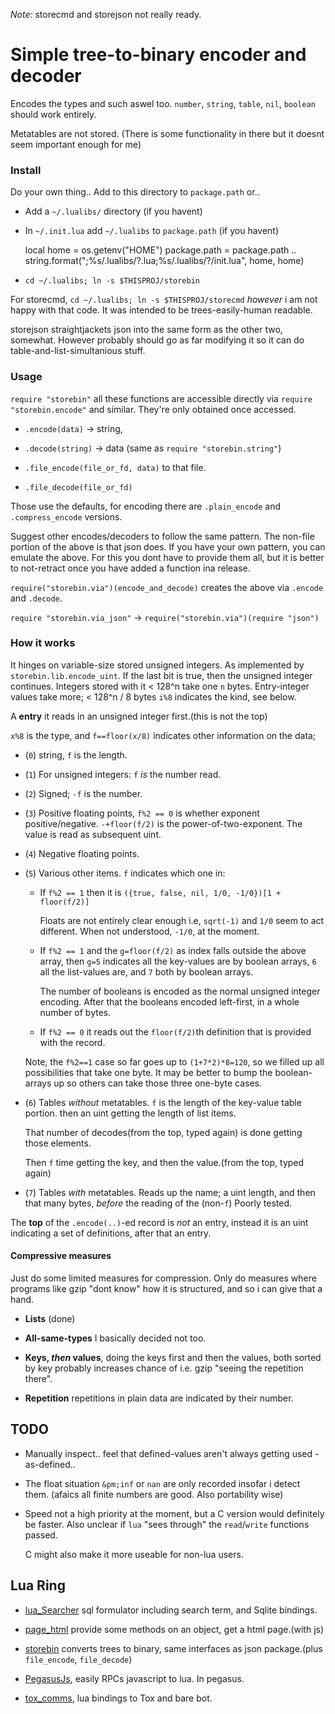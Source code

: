 *Note:* storecmd and storejson not really ready.

# Simple tree-to-binary encoder and decoder
Encodes the types and such aswel too.
`number`, `string`, `table`, `nil`, `boolean` should work entirely.

Metatables are not stored.
(There is some functionality in there but it doesnt seem important enough
for me)

### Install
Do your own thing.. Add to this directory to `package.path` or..

* Add a `~/.lualibs/` directory (if you havent)
* In `~/.init.lua` add `~/.lualibs` to `package.path` (if you havent)

     local home = os.getenv("HOME")
     package.path = package.path ..
         string.format(";%s/.lualibs/?.lua;%s/.lualibs/?/init.lua", home, home)
* `cd ~/.lualibs; ln -s $THISPROJ/storebin`

For storecmd, `cd ~/.lualibs; ln -s $THISPROJ/storecmd` *however* i am not
happy with that code. It was intended to be trees-easily-human readable.

storejson straightjackets json into the same form as the other two, somewhat.
However probably should go as far modifying it so it can do
table-and-list-simultanious stuff.

### Usage
`require "storebin"` all these functions are accessible directly via
`require "storebin.encode"` and similar. They're only obtained once accessed.

* `.encode(data)` &rarr; string,

* `.decode(string)` &rarr; data (same as `require "storebin.string"`)

* `.file_encode(file_or_fd, data)` to that file.

* `.file_decode(file_or_fd)`

Those use the defaults, for encoding there are
`.plain_encode` and `.compress_encode` versions.

Suggest other encodes/decoders to follow the same pattern.
The non-file portion of the above is that json does. If you have your own pattern,
you can emulate the above. For this you dont have to provide them all, but it is
better to not-retract once you have added a function ina release.

`require("storebin.via")(encode_and_decode)`  creates the above via
`.encode` and `.decode`.

`require "storebin.via_json"` &rarr; `require("storebin.via")(require "json")`

### How it works
It hinges on variable-size stored unsigned integers. As implemented by
`storebin.lib.encode_uint`. If the last bit is true, then the unsigned integer
continues. Integers stored with it < 128^n take one `n` bytes.
Entry-integer values take more; < 128^n / 8 bytes `i%8` indicates the kind,
see below.

A **entry** it reads in an unsigned integer first.(this is not the top)

`x%8` is the type, and `f==floor(x/8)` indicates other information on the data;

* (`0`) string, `f` is the length.
* (`1`) For unsigned integers: `f` *is* the number read.
* (`2`) Signed; `-f` is the number.
* (`3`) Positive floating points, `f%2 == 0` is whether exponent
  positive/negative. `-+floor(f/2)` is the power-of-two-exponent.
  The value is read as subsequent uint.
* (`4`) Negative floating points. 
* (`5`) Various other items. `f` indicates which one in:

  + If `f%2 == 1` then it is `({true, false, nil, 1/0, -1/0})[1 + floor(f/2)]`

    Floats are not entirely clear enough i.e, `sqrt(-1)` and `1/0` seem to act
    different. When not understood, `-1/0`, at the moment.
  + If `f%2 == 1`  and the `g=floor(f/2)` as index falls outside the above array,
    then `g=5` indicates all the key-values are by boolean arrays, `6` all the
    list-values are, and `7` both by boolean arrays.

    The number of booleans is encoded as the normal unsigned integer encoding.
    After that the booleans encoded left-first, in a whole number of bytes.
  + If `f%2 == 0` it reads out the `floor(f/2)`th definition that is provided
    with the record.

  Note, the `f%2==1` case so far goes up to `(1+7*2)*8=120`, so we filled up
  all possibilities that take one byte. It may be better to bump the
  boolean-arrays up so others can take those three one-byte cases.

* (`6`) Tables *without* metatables. `f` is the length of the key-value table portion.
  then an uint getting the length of list items.
  
  That number of decodes(from the top, typed again) is done getting those elements.
  
  Then `f` time getting the key, and then the value.(from the top, typed again)
      
* (`7`) Tables *with* metatables. Reads up the name; a uint length, and then that
  many bytes, *before* the reading of the (non-`f`) Poorly tested.

The **top** of the `.encode(..)`-ed record is *not* an entry, instead it is an uint
indicating a set of definitions, after that an entry.

#### Compressive measures
Just do some limited measures for compression. Only do measures where programs like
gzip "dont know" how it is structured, and so i can give that a hand.

* **Lists** (done)

* **All-same-types** I basically decided not too.

* **Keys, _then_ values**, doing the keys first and then the values, both
  sorted by key probably increases chance of i.e. gzip "seeing the repetition there".

* **Repetition** repetitions in plain data are indicated by their number.

## TODO

* Manually inspect.. feel that defined-values aren't always getting used -as-defined..

* The float situation `&pm;inf` or `nan` are only recorded insofar i detect them.
  (afaics all finite numbers are good. Also portability wise)

* Speed not a high priority at the moment, but a C version would definitely be
  faster. Also unclear if `lua` "sees through" the `read`/`write` functions
  passed.

  C might also make it more useable for non-lua users.

## Lua Ring

* [lua_Searcher](https://github.com/o-jasper/lua_Searcher) sql formulator including
  search term, and Sqlite bindings.

* [page_html](https://github.com/o-jasper/page_html) provide some methods on an object,
  get a html page.(with js)

* [storebin](https://github.com/o-jasper/storebin) converts trees to binary, same
  interfaces as json package.(plus `file_encode`, `file_decode`)
  
* [PegasusJs](https://github.com/o-jasper/PegasusJs), easily RPCs javascript to
  lua. In pegasus.

* [tox_comms](https://github.com/o-jasper/tox_comms/), lua bindings to Tox and
  bare bot.
